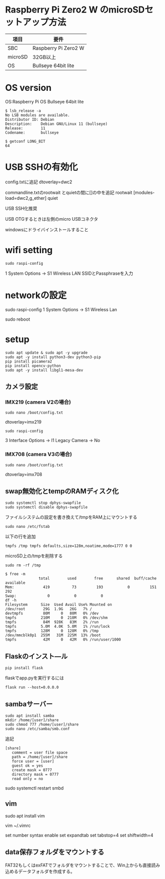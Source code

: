 # Raspberry Pi Zero2 W のmicroSDセットアップ方法

|項目|要件|
|-|-|
|SBC|Raspberry Pi Zero2 W|
|microSD|32GB以上|
|OS|Bullseye 64bit lite|

# OS version
OS:Raspberry Pi OS Bullseye 64bit lite

```
$ lsb_release -a
No LSB modules are available.
Distributor ID: Debian
Description:    Debian GNU/Linux 11 (bullseye)
Release:        11
Codename:       bullseye

$ getconf LONG_BIT
64
```

# USB SSHの有効化
config.txtに追記
dtoverlay=dwc2

commandline.txtのrootwait とquietの間に[]の中を追記
rootwait [modules-load=dwc2,g_ether] quiet



USB SSH化推奨

USB OTGするときは左側のmicro USBコネクタ

windowsにドライバインストールすること

# wifi setting
```
sudo raspi-config
```
1 System Options -> S1 Wireless LAN
SSIDとPassphraseを入力

# networkの設定
sudo raspi-config
 1 System Options -> S1 Wireless Lan

sudo reboot


# setup
```
sudo apt update & sudo apt -y upgrade
sudo apt -y install python3-dev python3-pip
pip install picamera2
pip install opencv-python
sudo apt -y install libgl1-mesa-dev
```


## カメラ設定
### IMX219 (camera V2の場合)
```
sudo nano /boot/config.txt
```

dtoverlay=imx219

```
sudo raspi-config
```
3 Interface Options -> I1 Legacy Camera -> No


### IMX708 (camera V3の場合)

```
sudo nano /boot/config.txt
```

dtoverlay=imx708


## swap無効化とtempのRAMディスク化
```
sudo systemctl stop dphys-swapfile
sudo systemctl disable dphys-swapfile
```
ファイルシステムの設定を書き換えて/tmpをRAM上にマウントする
```
sudo nano /etc/fstab
```
以下の行を追加
```
tmpfs /tmp tmpfs defaults,size=128m,noatime,mode=1777 0 0
```
microSD上の/tmpを削除する
```
sudo rm -rf /tmp
```
```
$ free -m
               total        used        free      shared  buff/cache   available
Mem:             419          73         193           0         151         292
Swap:              0           0           0
df -h
Filesystem      Size  Used Avail Use% Mounted on
/dev/root        29G  1.9G   26G   7% /
devtmpfs         80M     0   80M   0% /dev
tmpfs           210M     0  210M   0% /dev/shm
tmpfs            84M  928K   83M   2% /run
tmpfs           5.0M  4.0K  5.0M   1% /run/lock
tmpfs           128M     0  128M   0% /tmp
/dev/mmcblk0p1  255M   31M  225M  13% /boot
tmpfs            42M     0   42M   0% /run/user/1000
```
## Flaskのインスト―ル
```
pip install flask
```
flaskでapp.pyを実行するには
```
flask run --host=0.0.0.0
```

## sambaサーバー
```
sudo apt install samba
mkdir /home/[user]/share
sudo chmod 777 /home/[user]/share
sudo nano /etc/samba/smb.conf
```
追記
```
[share]
   comment = user file space
   path = /home/[user]/share
   force user = [user]
   guest ok = yes
   create mask = 0777
   directory mask = 0777
   read only = no

```
sudo systemctl restart smbd

## vim
sudo apt install vim

vim ~/.vimrc

set number
syntax enable
set expandtab
set tabstop=4
set shiftwidth=4

## data保存フォルダをマウントする
FAT32もしくはexFATでフォルダをマウントすることで、Win上からも直接読み込めるデータフォルダを作成する。

